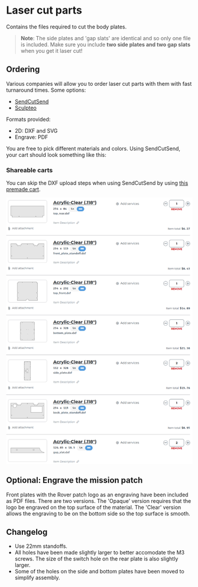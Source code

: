 # Laser cut parts

Contains the files required to cut the body plates.

> **Note**: The side plates and 'gap slats' are identical and so only one file is included. Make sure you include **two side plates and two gap slats** when you get it laser cut!

## Ordering

Various companies will allow you to order laser cut parts with them with fast turnaround times. Some options:

* [SendCutSend](https://sendcutsend.com/)
* [Sculpteo](https://www.sculpteo.com)

Formats provided:

* 2D: DXF and SVG
* Engrave: PDF

You are free to pick different materials and colors. Using SendCutSend, your cart should look something like this:

### Shareable carts

You can skip the DXF upload steps when using SendCutSend by using [this premade cart](https://cart.sendcutsend.com/eagotwf9yciz). 

![sencutsend cart](osr_sendcutsend_cart.png)

## Optional: Engrave the mission patch

Front plates with the Rover patch logo as an engraving have been included as PDF files. There are two versions. The 'Opaque' version requires that the logo be engraved on the top surface of the material. The 'Clear' version allows the engraving to be on the bottom side so the top surface is smooth. 

## Changelog

* Use 22mm standoffs.
* All holes have been made slightly larger to better accomodate the M3 screws. The size of the switch hole on the rear plate is also slightly larger. 
* Some of the holes on the side and bottom plates have been moved to simplify assembly.
